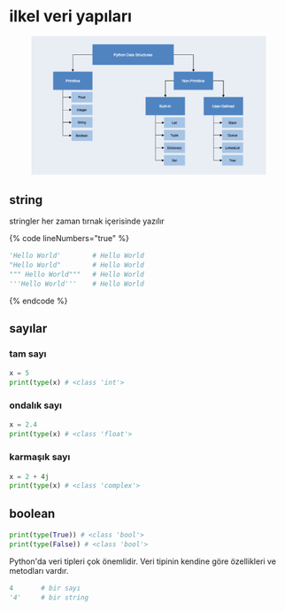 # ilkel veri yapıları

<figure><img src="../../.gitbook/assets/image (5).png" alt=""><figcaption></figcaption></figure>

## string

stringler her zaman tırnak içerisinde yazılır

{% code lineNumbers="true" %}
```python
'Hello World'        # Hello World    
"Hello World"        # Hello World
""" Hello World"""   # Hello World
'''Hello World'''    # Hello World
```
{% endcode %}

## sayılar

### tam sayı

```python
x = 5
print(type(x) # <class 'int'>
```

### ondalık sayı

```python
x = 2.4
print(type(x) # <class 'float'>
```

### karmaşık sayı

```python
x = 2 + 4j
print(type(x) # <class 'complex'>
```

## boolean

```python
print(type(True)) # <class 'bool'>
print(type(False)) # <class 'bool'> 
```

Python'da veri tipleri çok önemlidir. Veri tipinin kendine göre özellikleri ve metodları vardır.

```python
4       # bir sayı
'4'     # bir string
```

